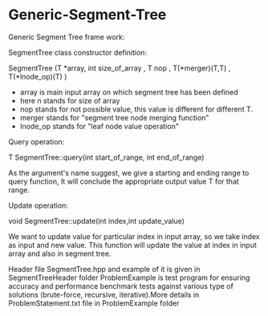 # Generic-Segment-Tree
Generic Segment Tree frame work: <br>

SegmentTree class constructor definition:

SegmentTree<T> (T *array, int size_of_array , T nop , T(*merger)(T,T) , T(*lnode_op)(T) )
  
- array is main input array on which segment tree has been defined          
- here n stands for size of array                                           
- nop stands for not possible value, this value is different for different T.                             
- merger stands for "segment tree node merging function"                    
- lnode_op stands for "leaf node value operation"

Query operation:

T SegmentTree<T>::query(int start_of_range, int end_of_range)
  
As the argument's name suggest, we give a starting and ending range to query function, It will conclude the appropriate 
output value T for that range.

Update operation:

void SegmentTree<T>::update(int index,int update_value)

We want to update value for particular index in input array, so we take index as input and new value. This function will update the value at index in input array and also in segment tree.

Header file SegmentTree.hpp and example of it is given in SegmentTreeHeader folder
ProblemExample is test program for ensuring accuracy and performance benchmark tests against various type of solutions (brute-force, recursive, iterative).More details in ProblemStatement.txt file in ProblemExample folder


  
